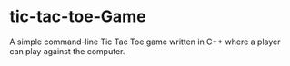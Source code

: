 # tic-tac-toe-Game
A simple command-line Tic Tac Toe game written in C++ where a player can play against the computer.
